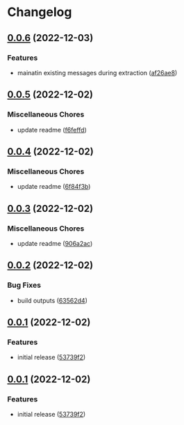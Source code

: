 # Changelog

## [0.0.6](https://github.com/tanekloc/tmsg/compare/x-v0.0.5...x-v0.0.6) (2022-12-03)


### Features

* mainatin existing messages during extraction ([af26ae8](https://github.com/tanekloc/tmsg/commit/af26ae8420bda655006fc6c076af6c9c293da2a2))

## [0.0.5](https://github.com/tanekloc/tmsg/compare/x-v0.0.4...x-v0.0.5) (2022-12-02)

### Miscellaneous Chores

- update readme ([f6feffd](https://github.com/tanekloc/tmsg/commit/f6feffd9382332c71b3eb4481aef48c117fdbf1c))

## [0.0.4](https://github.com/tanekloc/tmsg/compare/x-v0.0.3...x-v0.0.4) (2022-12-02)

### Miscellaneous Chores

- update readme ([6f84f3b](https://github.com/tanekloc/tmsg/commit/6f84f3bf0063272528de230b98a9416c03ec1aea))

## [0.0.3](https://github.com/tanekloc/tmsg/compare/x-v0.0.2...x-v0.0.3) (2022-12-02)

### Miscellaneous Chores

- update readme ([906a2ac](https://github.com/tanekloc/tmsg/commit/906a2ac7538f23ef9117360090abf32fb667cfb1))

## [0.0.2](https://github.com/tanekloc/tmsg/compare/x-v0.0.1...x-v0.0.2) (2022-12-02)

### Bug Fixes

- build outputs ([63562d4](https://github.com/tanekloc/tmsg/commit/63562d4c516384d500c70a0519d62e636d0d3841))

## [0.0.1](https://github.com/tanekloc/tmsg/compare/x-v0.0.1...x-v0.0.1) (2022-12-02)

### Features

- initial release ([53739f2](https://github.com/tanekloc/tmsg/commit/53739f202a7a0952577760eb7592f9ac5168bcc9))

## [0.0.1](https://github.com/tanekloc/tmsg/compare/x-v0.0.1...x-v0.0.1) (2022-12-02)

### Features

- initial release ([53739f2](https://github.com/tanekloc/tmsg/commit/53739f202a7a0952577760eb7592f9ac5168bcc9))
